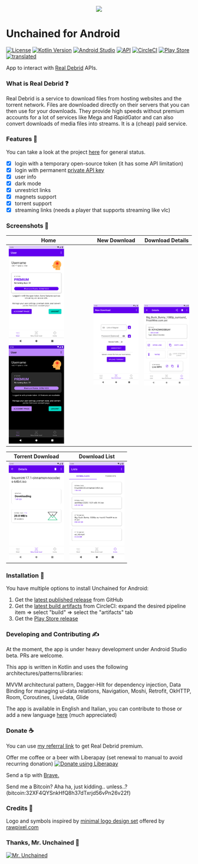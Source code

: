<p align="center">
  <img width="300" src="https://raw.githubusercontent.com/LivingWithHippos/unchained-android/master/extra_assets/graphics/logo.svg">
</p>

# Unchained for Android

[![License](https://img.shields.io/badge/License-GPLv3-blue.svg)](https://www.gnu.org/licenses/gpl-3.0)    [![Kotlin Version](https://img.shields.io/badge/kotlin-1.4.10-blue)](http://kotlinlang.org/) [![Android Studio](https://img.shields.io/badge/Android%20Studio-4.1%2B-brightgreen)](https://developer.android.com/studio)    [![API](https://img.shields.io/badge/API-24%2B-brightgreen.svg?style=flat)](https://android-arsenal.com/api?level=24)    [![CircleCI](https://circleci.com/gh/LivingWithHippos/Keter-Escape/tree/master.svg?style=shield)](https://circleci.com/gh/LivingWithHippos/unchained-android/tree/master)    [![Play Store](https://img.shields.io/badge/play%20store-available-brightgreen)](https://play.google.com/store/apps/details?id=com.github.livingwithhippos.unchained) [![translated](https://localization.professiona.li/widgets/unchained-for-android/-/strings/svg-badge.svg)](https://localization.professiona.li/engage/unchained-for-android/)



App to interact with [Real Debrid](https://real-debrid.com/) APIs.

### What is Real Debrid :question:

Real Debrid is a service to download files from hosting websites and the torrent network. Files are downloaded directly on their servers that you can then use for your downloads.
They provide high speeds without premium accounts for a lot of services like Mega and RapidGator and can also convert downloads of media files into streams. It is a (cheap) paid service.

### Features :memo:

You can take a look at the project [here](https://github.com/LivingWithHippos/unchained-android/projects/1) for general status.

- [x] login with a temporary open-source token (it has some API limitation)
- [x] login with permanent [private API key](https://real-debrid.com/apitoken)
- [x] user info
- [x] dark mode
- [x] unrestrict links
- [x] magnets support
- [x] torrent support
- [x] streaming links (needs a player that supports streaming like vlc)

### Screenshots :iphone:

| Home  | New Download | Download Details |
| ------------- | ------------- | ------------- |
| <img width="150" src="/extra_assets/screenshots/home.png?raw=true" alt="User Screen"> <img width="150" src="/extra_assets/screenshots/home_dark.png?raw=true" alt="Dark User Screen"> | <img width="150" src="/extra_assets/screenshots/new_download.png?raw=true" alt="New Download Screen">  | <img width="150" src="/extra_assets/screenshots/download_details_streaming.png?raw=true" alt="Download Details Screen">  |


| Torrent Download                                                                                             | Download List                                                                                   |
|--------------------------------------------------------------------------------------------------------------|-------------------------------------------------------------------------------------------------|
| <img width="150" src="/extra_assets/screenshots/torrent_details.png?raw=true" alt="Torrent Download Screen"> | <img width="150" src="/extra_assets/screenshots/download_list.png?raw=true" alt="Download List Screen"> |

### Installation :calling:

You have multiple options to install Unchained for Android:

1. Get the [latest published release](https://github.com/LivingWithHippos/unchained-android/releases) from GitHub
2. Get the [latest build artifacts](https://app.circleci.com/pipelines/github/LivingWithHippos/unchained-android?branch=master) from CircleCI: expand the desired pipeline item ⇒ select "build" ⇒ select the "artifacts" tab
3. Get the [Play Store release](https://play.google.com/store/apps/details?id=com.github.livingwithhippos.unchained)

### Developing and Contributing :writing_hand:

At the moment, the app is under heavy development under Android Studio beta. PRs are welcome.

This app is written in Kotlin and uses the following architectures/patterns/libraries:

MVVM architectural pattern, Dagger-Hilt for dependency injection, Data Binding for managing ui-data relations, Navigation, Moshi, Retrofit, OkHTTP, Room, Coroutines, Livedata, Glide

The app is available in English and Italian, you can contribute to those or add a new language [here](https://localization.professiona.li/engage/unchained-for-android/) (much appreciated)

### Donate :coffee:

You can use [my referral link](http://real-debrid.com/?id=78841) to get Real Debrid premium.

Offer me coffee or a beer with Liberapay (set renewal to manual to avoid recurring donation) <noscript><a href="https://liberapay.com/LivingWithHippos/donate"><img alt="Donate using Liberapay" src="https://liberapay.com/assets/widgets/donate.svg"></a></noscript>

Send a tip with [Brave.](https://brave.com/liv466)

Send me a Bitcoin? Aha ha, just kidding.. unless..? (bitcoin:32XF4QYSnkHfQ8h37dTxrjd56vPn26v22f)

### Credits :crown:

Logo and symbols inspired by [minimal logo design set](https://www.rawpixel.com/image/843352/minimal-logo-designs-set) offered by [rawpixel.com](https://www.rawpixel.com)
 
### Thanks, Mr. Unchained :muscle:

<a href="https://imgbb.com/"><img src="https://i.ibb.co/grzjQsT/Oliva.jpg" width=300 alt="Mr. Unchained" border="0"></a>

